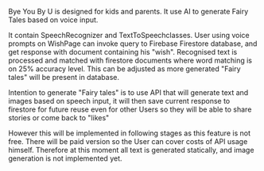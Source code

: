 

Bye You By U is designed for kids and parents. It use AI to generate Fairy Tales based on voice input.


It contain SpeechRecognizer and TextToSpeechclasses. User using voice prompts on WishPage can invoke query to Firebase Firestore database, 
and get response with document containing his "wish". Recognised text is processed and matched with 
firestore documents where word matching is on 25% accuracy level. This can be adjusted as more
generated "Fairy tales" will be present in database.

Intention to generate "Fairy tales" is to use API that will generate text and images 
based on speech input, it will then save current response to firestore for future reuse even
for other Users so they will be able to share stories or come back to "likes"

However this will be implemented in following stages as this feature is not free. There will be 
paid version so the User can cover costs of API usage himself. Therefore at this moment all 
text is generated statically, and image generation is not implemented yet.



